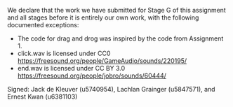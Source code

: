 We declare that the work we have submitted for Stage G of this assignment and all stages before it is entirely our own work, with the following documented exceptions:

* The code for drag and drog was inspired by the code from Assignment 1.
* click.wav is licensed under CC0 https://freesound.org/people/GameAudio/sounds/220195/
* end.wav is licensed under CC BY 3.0 https://freesound.org/people/jobro/sounds/60444/

Signed: Jack de Kleuver (u5740954), Lachlan Grainger (u5847571), and Ernest Kwan (u6381103)

